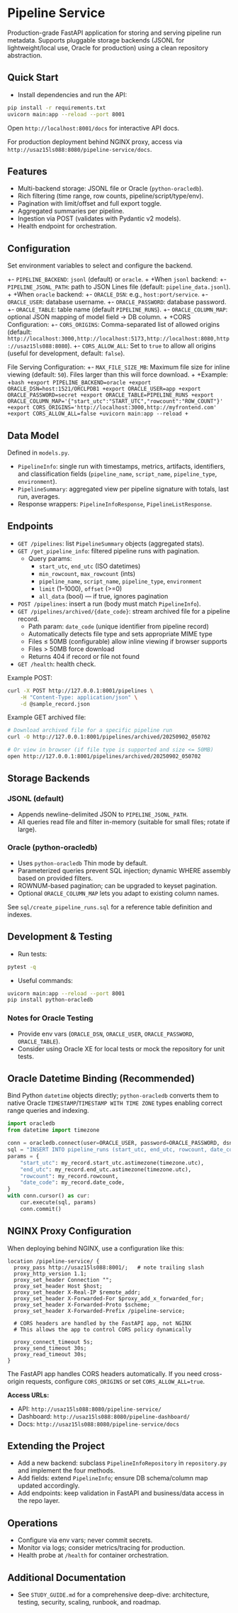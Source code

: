 # Pipeline Service

Production-grade FastAPI application for storing and serving pipeline run metadata. Supports pluggable storage backends (JSONL for lightweight/local use, Oracle for production) using a clean repository abstraction.

## Quick Start
- Install dependencies and run the API:

```bash
pip install -r requirements.txt
uvicorn main:app --reload --port 8001
```

Open `http://localhost:8001/docs` for interactive API docs.

For production deployment behind NGINX proxy, access via `http://usaz15ls088:8080/pipeline-service/docs`.

## Features
- Multi-backend storage: JSONL file or Oracle (`python-oracledb`).
- Rich filtering (time range, row counts, pipeline/script/type/env).
- Pagination with limit/offset and full export toggle.
- Aggregated summaries per pipeline.
- Ingestion via POST (validates with Pydantic v2 models).
- Health endpoint for orchestration.

## Configuration
Set environment variables to select and configure the backend.

+- `PIPELINE_BACKEND`: `jsonl` (default) or `oracle`.
+
+When `jsonl` backend:
+- `PIPELINE_JSONL_PATH`: path to JSON Lines file (default: `pipeline_data.jsonl`).
+
+When `oracle` backend:
+- `ORACLE_DSN`: e.g., `host:port/service`.
+- `ORACLE_USER`: database username.
+- `ORACLE_PASSWORD`: database password.
+- `ORACLE_TABLE`: table name (default `PIPELINE_RUNS`).
+- `ORACLE_COLUMN_MAP`: optional JSON mapping of model field -> DB column.
+
+CORS Configuration:
+- `CORS_ORIGINS`: Comma-separated list of allowed origins (default: `http://localhost:3000,http://localhost:5173,http://localhost:8080,http://usaz15ls088:8080`).
+- `CORS_ALLOW_ALL`: Set to `true` to allow all origins (useful for development, default: `false`).

File Serving Configuration:
+- `MAX_FILE_SIZE_MB`: Maximum file size for inline viewing (default: `50`). Files larger than this will force download.
+
+Example:
+```bash
+export PIPELINE_BACKEND=oracle
+export ORACLE_DSN=host:1521/ORCLPDB1
+export ORACLE_USER=app
+export ORACLE_PASSWORD=secret
+export ORACLE_TABLE=PIPELINE_RUNS
+export ORACLE_COLUMN_MAP='{"start_utc":"START_UTC","rowcount":"ROW_COUNT"}'
+export CORS_ORIGINS='http://localhost:3000,http://myfrontend.com'
+export CORS_ALLOW_ALL=false
+uvicorn main:app --reload
+```

## Data Model
Defined in `models.py`.

- `PipelineInfo`: single run with timestamps, metrics, artifacts, identifiers, and classification fields (`pipeline_name`, `script_name`, `pipeline_type`, `environment`).
- `PipelineSummary`: aggregated view per pipeline signature with totals, last run, averages.
- Response wrappers: `PipelineInfoResponse`, `PipelineListResponse`.

## Endpoints
- `GET /pipelines`: list `PipelineSummary` objects (aggregated stats).
- `GET /get_pipeline_info`: filtered pipeline runs with pagination.
	- Query params:
		- `start_utc`, `end_utc` (ISO datetimes)
		- `min_rowcount`, `max_rowcount` (ints)
		- `pipeline_name`, `script_name`, `pipeline_type`, `environment`
		- `limit` (1–1000), `offset` (>=0)
		- `all_data` (bool) — if true, ignores pagination
- `POST /pipelines`: insert a run (body must match `PipelineInfo`).
- `GET /pipelines/archived/{date_code}`: stream archived file for a pipeline record.
	- Path param: `date_code` (unique identifier from pipeline record)
	- Automatically detects file type and sets appropriate MIME type
	- Files ≤ 50MB (configurable) allow inline viewing if browser supports
	- Files > 50MB force download
	- Returns 404 if record or file not found
- `GET /health`: health check.

Example POST:
```bash
curl -X POST http://127.0.0.1:8001/pipelines \
	-H "Content-Type: application/json" \
	-d @sample_record.json
```

Example GET archived file:
```bash
# Download archived file for a specific pipeline run
curl -O http://127.0.0.1:8001/pipelines/archived/20250902_050702

# Or view in browser (if file type is supported and size <= 50MB)
open http://127.0.0.1:8001/pipelines/archived/20250902_050702
```

## Storage Backends
### JSONL (default)
- Appends newline-delimited JSON to `PIPELINE_JSONL_PATH`.
- All queries read file and filter in-memory (suitable for small files; rotate if large).

### Oracle (python-oracledb)
- Uses `python-oracledb` Thin mode by default.
- Parameterized queries prevent SQL injection; dynamic WHERE assembly based on provided filters.
- ROWNUM-based pagination; can be upgraded to keyset pagination.
- Optional `ORACLE_COLUMN_MAP` lets you adapt to existing column names.

See `sql/create_pipeline_runs.sql` for a reference table definition and indexes.

## Development & Testing
- Run tests:
```bash
pytest -q
```

- Useful commands:
```bash
uvicorn main:app --reload --port 8001
pip install python-oracledb
```

### Notes for Oracle Testing
- Provide env vars (`ORACLE_DSN`, `ORACLE_USER`, `ORACLE_PASSWORD`, `ORACLE_TABLE`).
- Consider using Oracle XE for local tests or mock the repository for unit tests.

## Oracle Datetime Binding (Recommended)
Bind Python `datetime` objects directly; `python-oracledb` converts them to native Oracle `TIMESTAMP`/`TIMESTAMP WITH TIME ZONE` types enabling correct range queries and indexing.

```python
import oracledb
from datetime import timezone

conn = oracledb.connect(user=ORACLE_USER, password=ORACLE_PASSWORD, dsn=ORACLE_DSN)
sql = "INSERT INTO pipeline_runs (start_utc, end_utc, rowcount, date_code) VALUES (:start_utc, :end_utc, :rowcount, :date_code)"
params = {
	"start_utc": my_record.start_utc.astimezone(timezone.utc),
	"end_utc": my_record.end_utc.astimezone(timezone.utc),
	"rowcount": my_record.rowcount,
	"date_code": my_record.date_code,
}
with conn.cursor() as cur:
	cur.execute(sql, params)
	conn.commit()
```

## NGINX Proxy Configuration
When deploying behind NGINX, use a configuration like this:

```nginx
location /pipeline-service/ {
  proxy_pass http://usaz15ls088:8001/;   # note trailing slash
  proxy_http_version 1.1;
  proxy_set_header Connection "";
  proxy_set_header Host $host;
  proxy_set_header X-Real-IP $remote_addr;
  proxy_set_header X-Forwarded-For $proxy_add_x_forwarded_for;
  proxy_set_header X-Forwarded-Proto $scheme;
  proxy_set_header X-Forwarded-Prefix /pipeline-service;

  # CORS headers are handled by the FastAPI app, not NGINX
  # This allows the app to control CORS policy dynamically

  proxy_connect_timeout 5s;
  proxy_send_timeout 30s;
  proxy_read_timeout 30s;
}
```

The FastAPI app handles CORS headers automatically. If you need cross-origin requests, configure `CORS_ORIGINS` or set `CORS_ALLOW_ALL=true`.

**Access URLs:**
- API: `http://usaz15ls088:8080/pipeline-service/`
- Dashboard: `http://usaz15ls088:8080/pipeline-dashboard/`
- Docs: `http://usaz15ls088:8080/pipeline-service/docs`

## Extending the Project
- Add a new backend: subclass `PipelineInfoRepository` in `repository.py` and implement the four methods.
- Add fields: extend `PipelineInfo`; ensure DB schema/column map updated accordingly.
- Add endpoints: keep validation in FastAPI and business/data access in the repo layer.

## Operations
- Configure via env vars; never commit secrets.
- Monitor via logs; consider metrics/tracing for production.
- Health probe at `/health` for container orchestration.

## Additional Documentation
- See `STUDY_GUIDE.md` for a comprehensive deep-dive: architecture, testing, security, scaling, runbook, and roadmap.